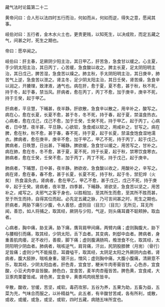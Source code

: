 藏气法时论篇第二十二

黄帝问曰：合人形以法四时五行而治，何如而从，何如而逆，得失之意，愿闻其事。

岐伯对曰：五行者，金木水火土也，更贵更贱，以知死生，以决成败，而定五藏之气，间甚之时，死生之期也。

帝曰：愿卒闻之。

岐伯曰：肝主春，足厥阴少阳主治，其日甲乙，肝苦急，急食甘以缓之。心主夏，手少阴太阳主治，其日丙丁，心苦缓，急食酸以收之。脾主长夏，足太阴阳明主治，其日戊己，脾苦湿，急食苦以燥之。肺主秋，手太阴阳明主治，其日庚辛，肺苦气上逆，急食苦以泄之。肾主冬，足少阴太阳主治，其日壬癸，肾苦燥，急食辛以润之，开腠理，致津液，通气也。病在肝，愈于夏，夏不愈，甚于秋，秋不死，持于冬，起于春，禁当风。肝病者，愈在丙丁，丙丁不愈，加于庚辛，庚辛不死，持于壬癸，起于甲乙。

肝病者，平旦慧，下晡甚，夜半静。肝欲散，急食辛以散之，用辛补之，酸写之。病在心，愈在长夏，长夏不愈，甚于冬，冬不死，持于春，起于夏，禁温食热衣。心病者，愈在戊己，戊己不愈，加于壬癸，壬癸不死，持于甲乙，起于丙丁。心病者，日中慧，夜半甚，平旦静。心欲软，急食咸以软之，用咸补之，甘写之。病在脾，愈在秋，秋不愈，甚于春，春不死，持于夏，起于长夏，禁温食饱食湿地濡衣。脾病者，愈在庚辛，庚辛不愈，加于甲乙，甲乙不死，持于丙丁，起于戊己。脾病者，日昳慧，日出甚，下晡静。脾欲缓，急食甘以缓之，用苦写之，甘补之。 病在肺，愈在冬，冬不愈，甚于夏，夏不死，持于长夏，起于秋，禁寒饮食寒衣。肺病者，愈在壬癸，壬癸不愈，加于丙丁，丙丁不死，持于戊己，起于庚辛。

肺病者，下晡慧，日中甚，夜半静。肺欲收，急食酸以收之，用酸补之，辛写之。病在肾，愈在春，春不愈，甚于长夏，长夏不死，持于秋，起于冬，禁犯焠（火矣） 热食温灸衣。肾病者，愈在甲乙，甲乙不愈，甚于戊己，戊己不死，持于庚辛，起于壬癸。肾病者，夜半慧，四季甚，下晡静。肾欲坚，急食苦以坚之，用苦补之，咸写之。夫邪气之客于身也，以胜相加，至其所生而愈，至其所不胜而甚，至于所生而持，自得其位而起。必先定五藏之脉，乃可言间甚之时，死生之期也。肝病者，两胁下痛引少腹，令人善怒，虚则目（目巟）（目巟）无所见，耳无所闻，善恐，如人将捕之，取其经，厥阴与少阳，气逆，则头痛耳聋不聪颊肿。取血者。

心病者，胸中痛，胁支满，胁下痛，膺背肩甲间痛，两臂内痛；虚则胸腹大，胁下与腰相引而痛，取其经，少阴太阳，舌下血者。其变病，刺郄中血者。脾病者，身重善肌肉痿，足不收行，善瘈，脚下痛；虚则腹满肠鸣，飧泄食不化，取其经，太阴阳明少阴血者。肺病者，喘咳逆气，肩背痛，汗出，尻阴股膝髀（月耑）（骨行）足皆痛；虚则少气不能报息，耳聋嗌干，取其经，太阴足太阳之外厥阴内血者。肾病者，腹大胫肿，喘咳身重，寝汗出，憎风；虚则胸中痛，大腹小腹痛，清厥意不乐，取其经，少阴太阳血者。肝色青，宜食甘，粳米牛肉枣葵皆甘。心色赤，宜食酸，小豆犬肉李韭皆酸。肺色白，宜食苦，麦羊肉杏薤皆苦。脾色黄，宜食咸，大豆豕肉栗藿皆咸。肾色黑，宜食辛，黄黍鸡肉桃葱皆辛。

辛散，酸收，甘缓，苦坚，咸软。毒药攻邪，五谷为养，五果为助，五畜为益，五菜为充，气味合而服之，以补精益气。此五者，有辛酸甘苦咸，各有所利，或散，或收，或缓，或急，或坚，或软，四时五藏，病随五味所宜也。

